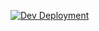 [![Dev Deployment](https://github.com/AlameenAzad/amt-viol/actions/workflows/dev.yml/badge.svg)](https://github.com/AlameenAzad/amt-viol/actions/workflows/dev.yml)

